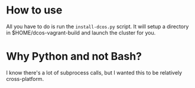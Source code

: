 # How to use
All you have to do is run the `install-dcos.py` script. It will setup a directory in $HOME/dcos-vagrant-build and launch the cluster for you.

# Why Python and not Bash?
I know there's a lot of subprocess calls, but I wanted this to be relatively cross-platform.
